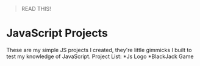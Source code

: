 > READ THIS!

# JavaScript Projects
These are my simple JS projects I created, they're little gimmicks I built to test my knowledge of JavaScript.
Project List:
*Js Logo
*BlackJack Game

